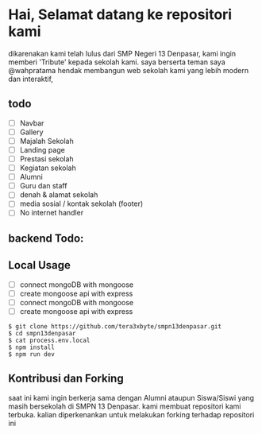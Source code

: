 # Hai, Selamat datang ke repositori kami
dikarenakan kami telah lulus dari SMP Negeri 13 Denpasar, kami ingin memberi 'Tribute' kepada sekolah kami.
saya berserta teman saya @wahpratama hendak membangun web sekolah kami yang lebih modern dan interaktif,

## todo
- [ ] Navbar
- [ ] Gallery
- [ ] Majalah Sekolah
- [ ] Landing page
- [ ] Prestasi sekolah
- [ ] Kegiatan sekolah
- [ ] Alumni
- [ ] Guru dan staff
- [ ] denah & alamat sekolah
- [ ] media sosial / kontak sekolah (footer)
- [ ] No internet handler

## backend Todo:

## Local Usage
- [ ] connect mongoDB with mongoose
- [ ] create mongoose api with express
- [ ] connect mongoDB with mongoose
- [ ] create mongoose api with express

```
$ git clone https://github.com/tera3xbyte/smpn13denpasar.git
$ cd smpn13denpasar
$ cat process.env.local
$ npm install
$ npm run dev
```

## Kontribusi dan Forking
saat ini kami ingin berkerja sama dengan Alumni ataupun Siswa/Siswi yang masih bersekolah di SMPN 13 Denpasar.
kami membuat repositori kami terbuka. kalian diperkenankan untuk melakukan forking terhadap repositori ini


